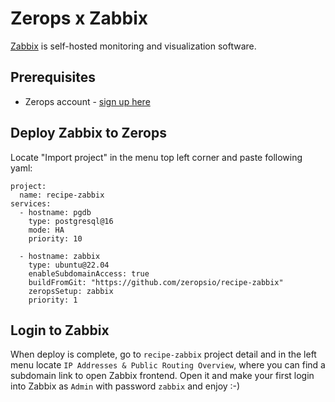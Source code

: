 # Zerops x Zabbix

[Zabbix](https://www.zabbix.com/) is self-hosted monitoring and visualization software.

## Prerequisites

- Zerops account - [sign up here](https://app.zerops.io/registration)

## Deploy Zabbix to Zerops

Locate "Import project" in the menu top left corner and paste following yaml:

```
project:
  name: recipe-zabbix
services:
  - hostname: pgdb
    type: postgresql@16
    mode: HA
    priority: 10
  
  - hostname: zabbix
    type: ubuntu@22.04
    enableSubdomainAccess: true
    buildFromGit: "https://github.com/zeropsio/recipe-zabbix"
    zeropsSetup: zabbix
    priority: 1
```

## Login to Zabbix 
When deploy is complete, go to `recipe-zabbix` project detail and in the left menu locate `IP Addresses & Public Routing Overview`, where you can find a subdomain link to open Zabbix frontend.
Open it and make your first login into Zabbix as `Admin` with password `zabbix` and enjoy :-)
